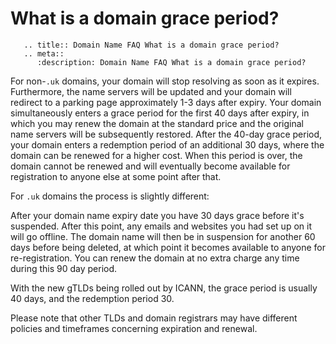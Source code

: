# What is a domain grace period?

```eval_rst
   .. title:: Domain Name FAQ What is a domain grace period?
   .. meta::
      :description: Domain Name FAQ What is a domain grace period?
```


For non-`.uk` domains, your domain will stop resolving as soon as it expires. Furthermore, the name servers will be updated and your domain will redirect to a parking page approximately 1-3 days after expiry. Your domain simultaneously enters a grace period for the first 40 days after expiry, in which you may renew the domain at the standard price and the original name servers will be subsequently restored. After the 40-day grace period, your domain enters a redemption period of an additional 30 days, where the domain can be renewed for a higher cost. When this period is over, the domain cannot be renewed and will eventually become available for registration to anyone else at some point after that.



For `.uk` domains the process is slightly different:



After your domain name expiry date you have 30 days grace before it's suspended. After this point, any emails and websites you had set up on it will go offline. The domain name will then be in suspension for another 60 days before being deleted, at which point it becomes available to anyone for re-registration. You can renew the domain at no extra charge any time during this 90 day period.



With the new gTLDs being rolled out by ICANN, the grace period is usually 40 days, and the redemption period 30.



Please note that other TLDs and domain registrars may have different policies and timeframes concerning expiration and renewal.

